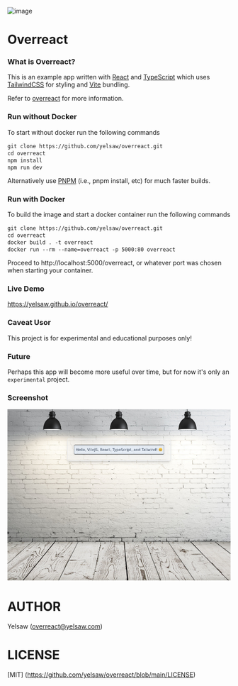 ![image](https://github.com/yelsaw/overreact/actions/workflows/node.js.yml/badge.svg)

# Overreact

### What is Overreact?
This is an example app written with [React](https://reactjs.org/) and [TypeScript](https://www.typescriptlang.org/) which uses [TailwindCSS](https://tailwindcss.com/) for styling and [Vite](https://vitejs.dev/) bundling.

Refer to [overreact](https://github.com/yelsaw/overreact) for more information.

### Run without Docker
To start without docker run the following commands

```
git clone https://github.com/yelsaw/overreact.git
cd overreact
npm install
npm run dev
```
Alternatively use [PNPM](https://pnpm.io/installation) (i.e., pnpm install, etc) for much faster builds.

### Run with Docker
To build the image and start a docker container run the following commands

```
git clone https://github.com/yelsaw/overreact.git
cd overreact
docker build . -t overreact
docker run --rm --name=overreact -p 5000:80 overreact
```
Proceed to http://localhost:5000/overreact, or whatever port was chosen when starting your container.

### Live Demo
https://yelsaw.github.io/overreact/

### Caveat Usor
This project is for experimental and educational purposes only!

### Future
Perhaps this app will become more useful over time, but for now it's only an `experimental` project.

### Screenshot
![image](https://github.com/yelsaw/overreact/blob/main/screenshot.png)

# AUTHOR
Yelsaw (overreact@yelsaw.com)

# LICENSE
[MIT] (https://github.com/yelsaw/overreact/blob/main/LICENSE)
